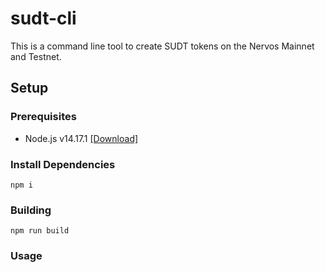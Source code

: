 # sudt-cli

This is a command line tool to create SUDT tokens on the Nervos Mainnet and Testnet.

## Setup

### Prerequisites

- Node.js v14.17.1 [[Download]](https://nodejs.org/en/download/)

### Install Dependencies

```
npm i
```

### Building

```
npm run build
```

### Usage

```

```
